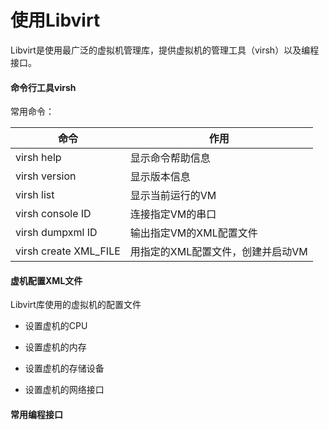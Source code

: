 # 使用Libvirt

Libvirt是使用最广泛的虚拟机管理库，提供虚拟机的管理工具（virsh）以及编程接口。

#### 命令行工具virsh

常用命令：

| 命令 				| 作用 	|
| ----------------- | ---------------		|
| virsh help 		| 显示命令帮助信息 		|
| virsh version 	| 显示版本信息 			|
| virsh list 		| 显示当前运行的VM		|
| virsh console ID 	| 连接指定VM的串口 		|
| virsh dumpxml ID 	| 输出指定VM的XML配置文件 |
| virsh create XML_FILE 	| 用指定的XML配置文件，创建并启动VM	|

#### 虚机配置XML文件

Libvirt库使用的虚拟机的配置文件

+ 设置虚机的CPU

+ 设置虚机的内存

+ 设置虚机的存储设备

+ 设置虚机的网络接口

#### 常用编程接口


